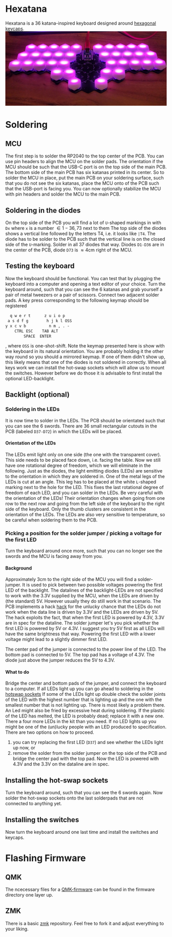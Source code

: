 # Hexatana
Hexatana is a 36 katana-inspired keyboard designed around [hexagonal keycaps](https://hw.s-ol.nu/HEX-keycaps/).
![front view of keyboard](front.jpeg)

# Soldering
## MCU
The first step is to solder the RP2040 to the top center of the PCB.
You can use pin headers to align the MCU on the solder pads.
The orientation if the MCU should be such that the USB-C port is on the top side of the main PCB.
The bottom side of the main PCB has six katanas printed in its center.
So to solder the MCU in place, put the main PCB on your soldering surface, such that you do not see the six katanas, place the MCU onto of the PCB such that the USB-port is facing you.
You can now optionally stabilize the MCU with pin headers and solder the MCU to the main PCB.

## Soldering in the diodes
On the top side of the PCB you will find a lot of `U`-shaped markings in with `Dx` where `x` is a number $\in {1-36,73}$ next to them
The top side of the diodes shows a vertical line followed by the letters T4, i.e. it looks like  `|T4`.
The diode has to be solder to the PCB such that the vertical line is on the closed side of the `U`-marking.
Solder in all 37 diodes that way.
Diodes `D1-D36` are in the center of the PCB, diode `D73` is $\approx 4$cm right of the MCU.


## Testing the keyboard
Now the keyboard should be functional.
You can test that by plugging the keyboard into a computer and opening a text editor of your choice.
Turn the keyboard around, such that you can see the 6 katanas and grab yourself a pair of metal tweezers or a pair of scissors.
Connect two adjacent solder pads.
A key press corresponding to the following keymap should be registered
<!-- Now a letter should appear on your keyboard. -->
<!-- Repeat these steps for all solderpads connected with white paint. -->
<!-- In your text editor you should see the letters `a-z` and the numbers `0-9`. -->
<!-- The default keymap of the keyboard is -->
```
  q w e r t      z u i o p
 a s d f g        h j k l OSS
y x c v b          n m , . -
    CTRL ESC    TAB ALT
        SPACE  ENTER
```
, where `OSS` is one-shot-shift.
Note the keymap presented here is show with the keyboard in its natural orientation.
You are probably holding it the other way round so you should a mirrored keymap.
If one of them didn't show up, this likely means that one of the diodes is not soldered in correctly.
When all keys work we can install the hot-swap sockets which will allow us to mount the switches.
However before we do those it is advisable to first install the optional LED-backlight.

## Backlight (optional)
### Soldering in the LEDs
It is now time to solder in the LEDs.
The PCB should be orientated such that you can see the 6 swords.
There are 36 small rectangular cutouts in the PCB (labeled `D37-D72`) in which the LEDs will be placed.
#### Orientation of the LEDs
The LEDs emit light only on one side (the one with the transparent cover).
This side needs to be placed face down, i.e. facing the table.
Now we still have one rotational degree of freedom, which we will eliminate in the following.
Just as the diodes, the light emitting diodes (LEDs) are sensitive to the orientation in which they are soldered in.
One of the metal legs of the LEDs is cut at an angle.
This leg has to be placed at the white `L`-shaped marking next to the hole for the LED.
This fixes the last rotational degree of freedom of each LED, and you can solder in the LEDs.
Be very careful with the orientation of the LEDs!
Their orientation changes when going from one row to the next row and going from the left side of the keyboard to the right side of the keyboard.
Only the thumb clusters are consistent in the orientation of the LEDs.
The LEDs are also very sensitive to temperature, so be careful when soldering them to the PCB.

### Picking a position for the solder jumper / picking a voltage for the first LED
Turn the keyboard around once more, such that you can no longer see the swords and the MCU is facing away from you.
#### Background
Approximately 3cm to the right side of the MCU you will find a solder-jumper.
It is used to pick between two possible voltages powering the first LED of the backlight.
The datalines of the backlight-LEDs are not specified to work with the 3.3V supplied by the MCU, when the LEDs are driven by (the standard) 5V.
However usually they do still work in that scenario.
The PCB implements a hack [hack](https://hackaday.com/2017/01/20/cheating-at-5v-ws2812-control-to-use-a-3-3v-data-line/) for the unlucky chance that the LEDs do not work when the data line is driven by 3.3V and the LEDs are driven by 5V.
The hack exploits the fact, that when the first LED is powered by 4.3V, 3.3V are in spec for the dataline.
The solder jumper let's you pick whether the first LED is powered by 5V or 4.3V.
I suggest you try 5V first as all LEDs will have the same brightness that way.
Powering the first LED with a lower voltage might lead to a slightly dimmer first LED.

The center pad of the jumper is connected to the power line of the LED.
The bottom pad is connected to 5V.
The top pad has a voltage of 4.3V.
The diode just above the jumper reduces the 5V to 4.3V.

#### What to do
Bridge the center and bottom pads of the jumper, and connect the keyboard to a computer.
If all LEDs light up you can go ahead to soldering in the [hotswap sockets](#installing-the-hot-swap-sockets)
If some of the LEDs light up double check the solder joints of the LED with the highest number that is lighting up and the one with the smallest number that is not lighting up. There is most likely a problem there.
An Led might also be fried by excessive heat during soldering.
If the plastic of the LED has melted, the LED is probably dead; replace it with a new one. There a four more LEDs in the kit than you need.
If no LED lights up you might be one of the (un)lucky people with an LED produced to specification. There are two options on how to proceed.
1) you can try replacing the first LED (`D37`) and see whether the LEDs light up now, or
2) remove the solder from the solder jumper on the top side of the PCB and bridge the center pad with the top pad. Now the LED is powered with 4.3V and the 3.3V on the dataline are in spec.

## Installing the hot-swap sockets
Turn the keyboard around, such that you can see the 6 swords again.
Now solder the hot-swap sockets onto the last solderpads that are not connected to anything yet.

## Installing the switches
Now turn the keyboard around one last time and install the switches and keycaps.

# Flashing Firmware
## QMK
The ncecessary files for a [QMK-firmware](qmk.fm) can be found in the firmware directory one layer up.
## ZMK
There is a basic [zmk](https://github.com/ThePurox/hexatana-zmk/) repository.
Feel free to fork it and adjust everything to your liking.
